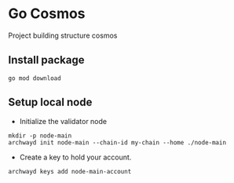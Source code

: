 # Go Cosmos

Project building structure cosmos

## Install package

```
go mod download
```

## Setup local node

- Initialize the validator node

```
mkdir -p node-main
archwayd init node-main --chain-id my-chain --home ./node-main
```

- Create a key to hold your account.

```
archwayd keys add node-main-account
```



